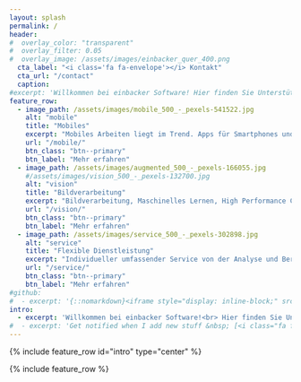 ```yaml
---
layout: splash
permalink: /
header:
#  overlay_color: "transparent"
#  overlay_filter: 0.05
#  overlay_image: /assets/images/einbacker_quer_400.png
  cta_label: "<i class='fa fa-envelope'></i> Kontakt"
  cta_url: "/contact"
  caption:
#excerpt: 'Willkommen bei einbacker Software! Hier finden Sie Unterstützung für Ihre mobile Softwareentwicklung.'
feature_row:
  - image_path: /assets/images/mobile_500_-_pexels-541522.jpg
    alt: "mobile"
    title: "Mobiles"
    excerpt: "Mobiles Arbeiten liegt im Trend. Apps für Smartphones und Tablets werden im Business immer wichtiger. Geben Sie Ihren Mitarbeitern die Werkzeuge an die Hand, um überall produktiv sein zu können."
    url: "/mobile/"
    btn_class: "btn--primary"
    btn_label: "Mehr erfahren"
  - image_path: /assets/images/augmented_500_-_pexels-166055.jpg 
    #/assets/images/vision_500_-_pexels-132700.jpg
    alt: "vision"
    title: "Bildverarbeitung"
    excerpt: "Bildverarbeitung, Maschinelles Lernen, High Performance Computing - echte Herausforderungen für Hard- und Software."
    url: "/vision/"
    btn_class: "btn--primary"
    btn_label: "Mehr erfahren"
  - image_path: /assets/images/service_500_-_pexels-302898.jpg
    alt: "service"
    title: "Flexible Dienstleistung"
    excerpt: "Individueller umfassender Service von der Analyse und Beratung über Konzeption, Design, Implementation, Test, Dokumentation bis zu Deployment und Pflege."
    url: "/service/"
    btn_class: "btn--primary"
    btn_label: "Mehr erfahren"
#github:
#  - excerpt: '{::nomarkdown}<iframe style="display: inline-block;" src="https://ghbtns.com/github-btn.html?user=mmistakes&repo=minimal-mistakes&type=star&count=true&size=large" frameborder="0" scrolling="0" width="160px" height="30px"></iframe> <iframe style="display: inline-block;" src="https://ghbtns.com/github-btn.html?user=mmistakes&repo=minimal-mistakes&type=fork&count=true&size=large" frameborder="0" scrolling="0" width="158px" height="30px"></iframe>{:/nomarkdown}'
intro:
  - excerpt: 'Willkommen bei einbacker Software!<br> Hier finden Sie Unterstützung für Ihre mobile Softwareentwicklung.'
#  - excerpt: 'Get notified when I add new stuff &nbsp; [<i class="fa fa-twitter"></i> @einbacker](https://twitter.com/einbacker){: .btn .btn--twitter}'
---
```


{% include feature_row id="intro" type="center" %}

{% include feature_row %}